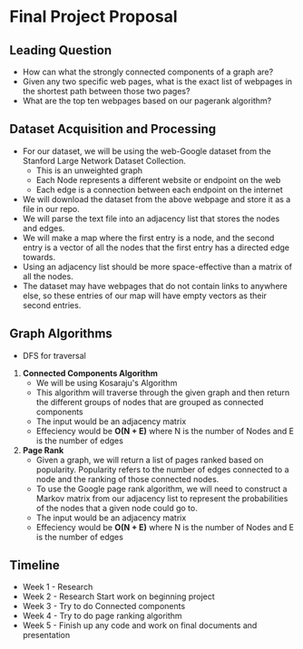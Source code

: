# Final Project Proposal

## Leading Question
* How can what the strongly connected components of a graph are?
* Given any two specific web pages, what is the exact list of webpages in the shortest path between those two pages?
* What are the top ten webpages based on our pagerank algorithm?

## Dataset Acquisition and Processing
* For our dataset, we will be using the web-Google dataset from the Stanford Large Network Dataset Collection. 
    * This is an unweighted graph
    * Each Node represents a different website or endpoint on the web
    * Each edge is a connection between each endpoint on the internet
* We will download the dataset from the above webpage and store it as a file in our repo.
* We will parse the text file into an adjacency list that stores the nodes and edges.
* We will make a map where the first entry is a node, and the second entry is a vector of all the nodes that the first entry has a directed edge towards.
* Using an adjacency list should be more space-effective than a matrix of all the nodes.
* The dataset may have webpages that do not contain links to anywhere else, so these entries of our map will have empty vectors as their second entries.

## Graph Algorithms
* DFS for traversal
1. **Connected Components Algorithm**
    * We will be using Kosaraju's Algorithm
    * This algorithm will traverse through the given graph and then return the different groups of nodes that are grouped as connected components
    * The input would be an adjacency matrix
    * Effeciency would be **O(N + E)** where N is the number of Nodes and E is the number of edges
2. **Page Rank**
    * Given a graph, we will return a list of pages ranked based on popularity. Popularity refers to the number of edges connected to a node and the ranking of those    connected nodes. 
    * To use the Google page rank algorithm, we will need to construct a Markov matrix from our adjacency list to represent the probabilities of the nodes that a        given node could go to.
    * The input would be an adjacency matrix
    * Effeciency would be **O(N + E)** where N is the number of Nodes and E is the number of edges
  
## Timeline
* Week 1 - Research
* Week 2 - Research Start work on beginning project
* Week 3 - Try to do Connected components
* Week 4 - Try to do page ranking algorithm
* Week 5 - Finish up any code and work on final documents and presentation


